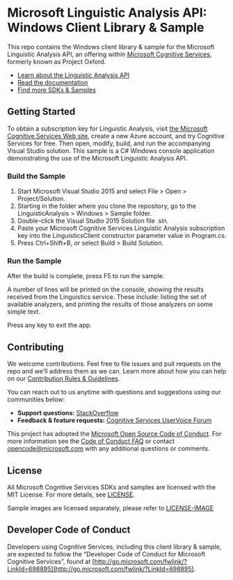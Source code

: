 # Microsoft Linguistic Analysis API: Windows Client Library & Sample
This repo contains the Windows client library & sample for the Microsoft Linguistic Analysis API, an offering within [Microsoft Cognitive Services](https://www.microsoft.com/cognitive-services), formerly known as Project Oxford.

* [Learn about the Linguistic Analysis API](https://www.microsoft.com/cognitive-services/en-us/linguistic-analysis-api)
* [Read the documentation](https://www.microsoft.com/cognitive-services/en-us/linguistic-analysis-api/documentation/overview)
* [Find more SDKs & Samples](https://www.microsoft.com/cognitive-services/en-us/SDK-Sample?api=linguistic%20analysis)

## Getting Started
To obtain a subscription key for Linguistic Analysis, visit [the Microsoft Cognitive Services Web site](https://azure.microsoft.com/free/cognitive-services/), create a new Azure account, and try Cognitive Services for free.
Then open, modify, build, and run the accompanying Visual Studio solution.
This sample is a C# Windows console application demonstrating the use of the Microsoft Linguistic Analysis API.

### Build the Sample
 1. Start Microsoft Visual Studio 2015 and select File &gt; Open &gt; Project/Solution.
 2. Starting in the folder where you clone the repository, go to the LinguisticAnalysis &gt; Windows &gt; Sample folder.
 3. Double-click the Visual Studio 2015 Solution file .sln.
 4. Paste your Microsoft Cognitive Services Linguistic Analysis subscription key into the LinguisticsClient constructor parameter value in Program.cs.
 5. Press Ctrl+Shift+B, or select Build &gt; Build Solution.

### Run the Sample
After the build is complete, press F5 to run the sample.

A number of lines will be printed on the console, showing the results received from the Linguistics service.
These include: listing the set of available analyzers, and printing the results of those analyzers on some simple text.

Press any key to exit the app.


## Contributing
We welcome contributions. Feel free to file issues and pull requests on the repo and we'll address them as we can. Learn more about how you can help on our [Contribution Rules & Guidelines](</CONTRIBUTING.md>). 

You can reach out to us anytime with questions and suggestions using our communities below:
 - **Support questions:** [StackOverflow](<https://stackoverflow.com/questions/tagged/microsoft-cognitive>)
 - **Feedback & feature requests:** [Cognitive Services UserVoice Forum](<https://cognitive.uservoice.com>)

This project has adopted the [Microsoft Open Source Code of Conduct](https://opensource.microsoft.com/codeofconduct/). For more information see the [Code of Conduct FAQ](https://opensource.microsoft.com/codeofconduct/faq/) or contact [opencode@microsoft.com](mailto:opencode@microsoft.com) with any additional questions or comments.


## License
All Microsoft Cognitive Services SDKs and samples are licensed with the MIT License. For more details, see
[LICENSE](</LICENSE.md>).

Sample images are licensed separately, please refer to [LICENSE-IMAGE](</LICENSE-IMAGE.md>)

## Developer Code of Conduct
Developers using Cognitive Services, including this client library & sample, are expected to follow the “Developer Code of Conduct for Microsoft Cognitive Services”, found at [http://go.microsoft.com/fwlink/?LinkId=698895](http://go.microsoft.com/fwlink/?LinkId=698895).
